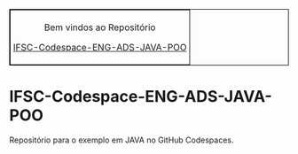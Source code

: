 <table align="center" border="1" cellpadding="5" cellspacing="0" style="border-collapse: collapse; border: 1px solid black;">
  <tr>
    <td style="border: 1px solid black; padding: 5px;">
      <p style="text-align: center;">Bem vindos ao Repositório</p>
      <p style="text-align: center;"><a href="https://rmayormartins.github.io/" target="_blank">IFSC-Codespace-ENG-ADS-JAVA-POO</a></p>
    </td>
  </tr>
</table>

# IFSC-Codespace-ENG-ADS-JAVA-POO
Repositório para o exemplo em JAVA no GitHub Codespaces.
